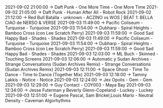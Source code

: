 2021-09-02 21:00:00 -> Daft Punk - One More Time - One More Time
2021-09-02 21:05:00 -> Daft Punk - Human After All - Robot Rock
2021-09-02 21:12:00 -> Red Bull Batalla - unknown - ACZINO vs WOS | BEAT 1: BELLA CIAO de NERSO & VERSE
2021-09-03 11:49:00 -> Pacific Coliseum - Turquoise - Turquoise
2021-09-03 11:54:00 -> Dubharp - Spiral Heights - Bamboo Cross (con Lee Scratch Perry)
2021-09-03 11:59:00 -> Good Sad Happy Bad - Shades - Shades
2021-09-03 11:49:00 -> Pacific Coliseum - Turquoise - Turquoise
2021-09-03 11:54:00 -> Dubharp - Spiral Heights - Bamboo Cross (con Lee Scratch Perry)
2021-09-03 11:59:00 -> Good Sad Happy Bad - Shades - Shades
2021-09-03 12:03:00 -> ML Buch - Skinned - Touching Screens
2021-09-03 12:06:00 -> Automatic y Sudan Archives - Strange Conversations (Sudan Archives Remix) - Strange Conversations (Sudan Archives Remix)
2021-09-03 12:11:00 -> Space Ghost - Time To Dance - Time to Dance (Together Mix)
2021-09-03 12:18:00 -> Tammy Lakkis - Notice - Notice
2021-09-03 12:24:00 -> Jex Opolis - Gem - Gem
2021-09-03 12:29:00 -> Guy Contact - COY003 - Maya Bay
2021-09-03 12:34:00 -> Jesse Futerman y Beverly Glenn-Copeland - Luckey - Luckey
2021-09-03 12:51:00 -> Eugene Pascal, Sam Brickel,Louis Marlo - Neutral Density - Caveman Algorhythms
